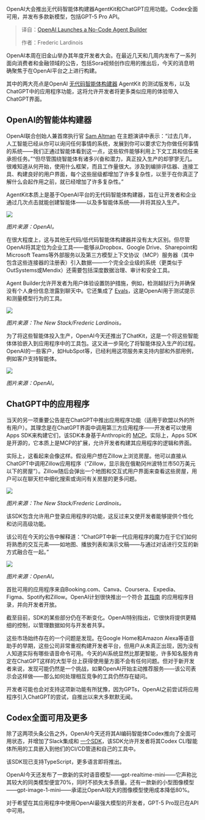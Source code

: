 
<!--
title: OpenAI重磅推出：无代码智能体构建器！
cover: https://cdn.thenewstack.io/media/2025/10/23dcea28-img_2585-scaled.jpg
summary: OpenAI大会推出无代码智能体构建器AgentKit和ChatGPT应用功能。Codex全面可用，并发布多款新模型，包括GPT-5 Pro API。
-->

OpenAI大会推出无代码智能体构建器AgentKit和ChatGPT应用功能。Codex全面可用，并发布多款新模型，包括GPT-5 Pro API。

> 译自：[OpenAI Launches a No-Code Agent Builder](https://thenewstack.io/openai-launches-a-no-code-agent-builder/)
> 
> 作者：Frederic Lardinois

OpenAI本周在旧金山举办其年度开发者大会。在最近几天和几周内发布了一系列面向消费者和金融领域的公告，包括Sora视频创作应用的推出后，今天的消息明确聚焦于在OpenAI平台之上进行构建。

其中的两大亮点是OpenAI [无代码智能体构建器](https://openai.com/agent-platform/) AgentKit 的测试版发布，以及ChatGPT中的应用程序功能，这将允许开发者将更多类似应用的体验带入ChatGPT界面。

## OpenAI的智能体构建器

OpenAI联合创始人兼首席执行官 [Sam Altman](https://x.com/sama) 在主题演讲中表示：“过去几年，人工智能已经从你可以询问任何事情的系统，发展到你可以要求它为你做任何事情的系统——我们正通过智能体看到这一点，这些软件能够利用上下文工具和信任来承担任务。”“但尽管围绕智能体有诸多兴奋和潜力，真正投入生产的却寥寥无几。很难知道从何开始，使用什么框架，而且工作量很大。涉及到编排评估器、连接工具、构建良好的用户界面，每个这些层级都增加了许多复杂性，以至于在你真正了解什么会起作用之前，就已经增加了许多复杂性。”

AgentKit本质上是基于OpenAI平台的无代码智能体构建器，旨在让开发者和企业通过几次点击就能创建智能体——以及多智能体系统——并将其投入生产。

[![](https://cdn.thenewstack.io/media/2025/10/cf7a2582-visual_-agent-builder-template_assets.png)](https://cdn.thenewstack.io/media/2025/10/cf7a2582-visual_-agent-builder-template_assets.png)

*图片来源：OpenAI。*

在很大程度上，这与其他无代码/低代码智能体构建器并没有太大区别。但尽管OpenAI将其定位为企业工具——能够从Dropbox、Google Drive、Sharepoint和Microsoft Teams等外部服务以及第三方模型上下文协议（MCP）服务器（其中包含这些连接器的注册表）引入数据——一个完全企业级的系统（更类似于OutSystems或Mendix）还需要包括深度数据治理、审计和安全工具。

Agent Builder允许开发者为用户体验设置防护措施，例如，检测越狱行为并确保没有个人身份信息泄露到聊天中。它还集成了 [Evals](https://platform.openai.com/docs/guides/evals?api-mode=responses)，这是OpenAI用于测试提示和测量模型行为的工具。

[![](https://cdn.thenewstack.io/media/2025/10/d81940c0-img_2593-scaled.jpg)](https://cdn.thenewstack.io/media/2025/10/d81940c0-img_2593-scaled.jpg)

*图片来源：The New Stack/Frederic Lardinois。*

为了将这些智能体投入生产，OpenAI今天还推出了ChatKit，这是一个将这些智能体体验嵌入到应用程序中的工具包。这又进一步简化了将智能体投入生产的过程。OpenAI的一些客户，如HubSpot等，已经利用这项服务来支持内部和外部用例，例如客户支持智能体。

[![](https://cdn.thenewstack.io/media/2025/10/cf7a2582-visual_-agent-builder-template_assets.png)](https://cdn.thenewstack.io/media/2025/10/cf7a2582-visual_-agent-builder-template_assets.png)

*图片来源：OpenAI。*

## ChatGPT中的应用程序

当天的另一项重要公告是在ChatGPT中推出应用程序功能（适用于欧盟以外的所有用户）。其理念是在ChatGPT界面中调用第三方应用程序——开发者可以使用Apps SDK来构建它们，该SDK本身基于Anthropic的 [MCP](https://thenewstack.io/when-is-mcp-actually-worth-it/)。实际上，Apps SDK是开源的，它本质上是MCP的扩展，允许开发者构建其应用程序的逻辑和界面。

实际上，这看起来会像这样。假设用户想在Zillow上浏览房屋。他可以直接从ChatGPT中调用Zillow应用程序（“Zillow，显示我在俄勒冈州波特兰市50万美元以下的房屋”）。Zillow随后会弹出一个地图和交互式用户界面来查看这些房屋，用户可以在聊天栏中细化搜索或询问有关房屋的更多问题。

[![](https://cdn.thenewstack.io/media/2025/10/8cb81f03-img_2596-scaled.jpg)](https://cdn.thenewstack.io/media/2025/10/8cb81f03-img_2596-scaled.jpg)

*图片来源：The New Stack/Frederic Lardinois。*

该SDK包含允许用户登录应用程序的功能，这反过来又使开发者能够提供个性化和访问高级功能。

该公司在今天的公告中解释道：“ChatGPT中新一代应用程序的魔力在于它们如何将熟悉的交互元素——如地图、播放列表和演示文稿——与通过对话进行交互的新方式融合在一起。”

[![](https://cdn.thenewstack.io/media/2025/10/11db30ed-zillow-chatgpt.gif)](https://cdn.thenewstack.io/media/2025/10/11db30ed-zillow-chatgpt.gif)

*图片来源：OpenAI。*

首批可用的应用程序来自Booking.com、Canva、Coursera、Expedia、Figma、Spotify和Zillow。OpenAI计划很快推出一个符合 [其指南](https://developers.openai.com/apps-sdk/app-developer-guidelines) 的应用程序目录，并向开发者开放。

截至目前，SDK的某些部分仍在不断变化。OpenAI特别指出，它很快将提供更精细的控制，以管理数据如何与开发者共享。

这些市场始终存在的一个问题是发现。在Google Home和Amazon Alexa等语音助手的早期，这些公司非常重视构建开发者平台，但用户从未真正出现，因为没有人知道实际有哪些语音命令可用。今天的AI系统显然比那更智能，许多知名服务肯定在ChatGPT这样的大型平台上获得使用量方面不会有任何问题。但对于新开发者来说，发现可能仍然是一个挑战，如果OpenAI开始主动推荐服务——该公司表示会这样做——那么如何处理相互竞争的工具仍然存在疑问。

开发者可能也会对支持这项新功能有所犹豫，因为GPTs，OpenAI之前尝试将应用程序引入ChatGPT的尝试，自推出以来大多默默无闻。

## Codex全面可用及更多

除了这两项头条公告之外，OpenAI今天还将其AI编码智能体Codex推向了全面可用状态，并增加了Slack集成和 [一个SDK](https://developers.openai.com/codex/sdk)，该SDK允许开发者将其Codex CLI智能体所用的工具嵌入到他们的CI/CD管道和自己的工具中。

该SDK现已支持TypeScript，更多语言即将推出。

OpenAI今天还发布了一款新的实时语音模型——gpt-realtime-mini——它声称比其较大的同类模型便宜70%，同时不损失太多质量。还有一款新的小型图像模型——gpt-image-1-mini——承诺比OpenAI较大的图像模型使用成本降低80%。

对于希望在其应用程序中使用OpenAI最强大模型的开发者，GPT-5 Pro现已在API中可用。